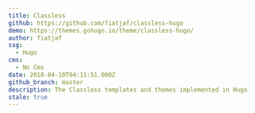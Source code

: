 ```yaml
---
title: Classless
github: https://github.com/fiatjaf/classless-hugo
demo: https://themes.gohugo.io/theme/classless-hugo/
author: fiatjaf
ssg:
  - Hugo
cms:
  - No Cms
date: 2018-04-10T04:11:51.000Z
github_branch: master
description: The Classless templates and themes implemented in Hugo
stale: true
---
```

